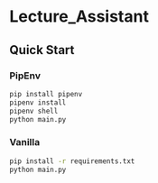 # Lecture_Assistant

## Quick Start

### PipEnv

```bash
pip install pipenv
pipenv install
pipenv shell
python main.py
```

### Vanilla

```bash
pip install -r requirements.txt
python main.py
```
